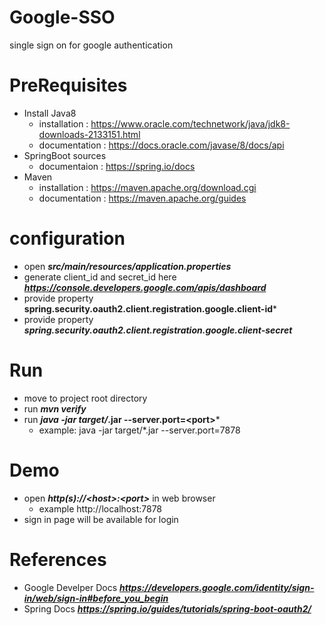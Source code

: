 # Google-SSO
single sign on for google authentication

# PreRequisites # 
   * Install Java8
      * installation  : https://www.oracle.com/technetwork/java/jdk8-downloads-2133151.html
      * documentation : https://docs.oracle.com/javase/8/docs/api
   * SpringBoot sources
      * documentaion : https://spring.io/docs
   * Maven
      * installation  : https://maven.apache.org/download.cgi
      * documentation : https://maven.apache.org/guides

# configuration #
   * open  ***src/main/resources/application.properties***
   * generate client_id and secret_id here ***https://console.developers.google.com/apis/dashboard***
   * provide property **spring.security.oauth2.client.registration.google.client-id***
   * provide property ***spring.security.oauth2.client.registration.google.client-secret***

# Run #
   * move to project root directory
   * run ***mvn verify*** 
   * run ***java -jar target/*.jar --server.port=<port\>***
      * example: java -jar target/*.jar --server.port=7878
  
# Demo #
   * open ***http(s)://<host\>:<port\>***  in web browser
       * example http://localhost:7878
   * sign in page will be available for login
    
# References #
   * Google Develper Docs ***https://developers.google.com/identity/sign-in/web/sign-in#before_you_begin***
   * Spring Docs ***https://spring.io/guides/tutorials/spring-boot-oauth2/***
   

